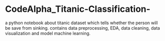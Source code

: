 # CodeAlpha_Titanic-Classification-
a python notebook about titanic dataset which tells whether the person will be save from sinking. contains data preprocessing, EDA, data cleaning, data visualization and model machine learning. 
